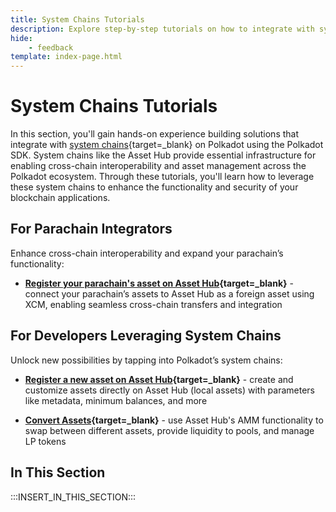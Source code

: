 ```yaml
---
title: System Chains Tutorials
description: Explore step-by-step tutorials on how to integrate with system parachains, such as the Asset Hub chain, within the Polkadot ecosystem.
hide: 
    - feedback
template: index-page.html
---
```


# System Chains Tutorials

In this section, you'll gain hands-on experience building solutions that integrate with [system chains](/polkadot-protocol/architecture/system-chains/asset-hub/){target=\_blank} on Polkadot using the Polkadot SDK. System chains like the Asset Hub provide essential infrastructure for enabling cross-chain interoperability and asset management across the Polkadot ecosystem. Through these tutorials, you'll learn how to leverage these system chains to enhance the functionality and security of your blockchain applications.

## For Parachain Integrators

Enhance cross-chain interoperability and expand your parachain’s functionality:

- **[Register your parachain's asset on Asset Hub](/tutorials/polkadot-sdk/system-chains/asset-hub/register-foreign-asset/){target=\_blank}** - connect your parachain’s assets to Asset Hub as a foreign asset using XCM, enabling seamless cross-chain transfers and integration

## For Developers Leveraging System Chains

Unlock new possibilities by tapping into Polkadot’s system chains:

- **[Register a new asset on Asset Hub](/tutorials/polkadot-sdk/system-chains/asset-hub/register-local-asset/){target=\_blank}** - create and customize assets directly on Asset Hub (local assets) with parameters like metadata, minimum balances, and more

- **[Convert Assets](/tutorials/polkadot-sdk/system-chains/asset-hub/asset-conversion/){target=\_blank}** - use Asset Hub's AMM functionality to swap between different assets, provide liquidity to pools, and manage LP tokens

## In This Section

:::INSERT_IN_THIS_SECTION:::
